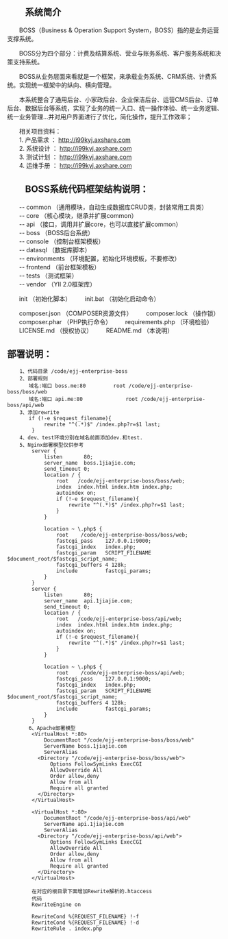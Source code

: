 　　系统简介
-----------------------------
　　BOSS（Business & Operation Support System，BOSS）指的是业务运营支撑系统。

　　BOSS分为四个部分：计费及结算系统、营业与账务系统、客户服务系统和决策支持系统。

　　BOSS从业务层面来看就是一个框架，来承载业务系统、CRM系统、计费系统。实现统一框架中的纵向、横向管理。

　　本系统整合了通用后台、小家政后台、企业保洁后台、运营CMS后台、订单后台、数据后台等系统，实现了业务的统一入口、统一操作体验、统一业务逻辑、统一业务管理...并对用户界面进行了优化，简化操作，提升工作效率；

　　相关项目资料：<br/>
　　1. 产品需求 ： http://i99kyj.axshare.com<br/>
　　2. 系统设计 ： http://i99kyj.axshare.com<br/>
　　3. 测试计划 ： http://i99kyj.axshare.com<br/>
　　4. 运维手册 ： http://i99kyj.axshare.com<br/>

　　BOSS系统代码框架结构说明：
-----------------------------

　　-- common （通用模块，自动生成数据库CRUD类，封装常用工具类）<br/>
　　-- core （核心模块，继承并扩展common）<br/>
　　-- api （接口，调用并扩展core，也可以直接扩展common）<br/>
　　-- boss （BOSS后台系统）<br/>
　　-- console （控制台框架模板）<br/>
　　-- datasql （数据库脚本）<br/>
　　-- environments （环境配置，初始化环境模板，不要修改）<br/>
　　-- frontend （前台框架模板）<br/>
　　-- tests （测试框架）<br/>
　　-- vendor （YII 2.0框架库）<br/>


　　init （初始化脚本）
　　init.bat （初始化启动命令）


　　composer.json （COMPOSER资源文件）
　　composer.lock （操作锁）
　　composer.phar （PHP执行命令）
　　requirements.php （环境检验）
　　LICENSE.md （授权协议）
　　README.md （本说明）

部署说明：
-----------------------------

```
	1、代码目录 /code/ejj-enterprise-boss
	2、部署规则
	   域名:端口 boss.me:80			root /code/ejj-enterprise-boss/boss/web
	   域名:端口 api.me:80				root /code/ejj-enterprise-boss/api/web
	3、添加rewrite
	   if (!-e $request_filename){
			rewrite "^(.*)$" /index.php?r=$1 last;
		}
	4、dev、test环境分别在域名前面添加dev.和test.
	5、Nginx部署模型仅供参考
		server {
	        listen       80;
	        server_name  boss.1jiajie.com;
			send_timeout 0;
	        location / {
	            root   /code/ejj-enterprise-boss/boss/web;
	            index  index.html index.htm index.php;
				autoindex on;
				if (!-e $request_filename){
					rewrite "^(.*)$" /index.php?r=$1 last;
				}
	        }

	        location ~ \.php$ {
				root	/code/ejj-enterprise-boss/boss/web;
				fastcgi_pass	127.0.0.1:9000;
				fastcgi_index	index.php;
				fastcgi_param	SCRIPT_FILENAME  $document_root/$fastcgi_script_name;
				fastcgi_buffers 4 128k;
				include			fastcgi_params;
			}
	    }
	    server {
	        listen       80;
	        server_name  api.1jiajie.com;
			send_timeout 0;
	        location / {
	            root   /code/ejj-enterprise-boss/api/web;
	            index  index.html index.htm index.php;
				autoindex on;
				if (!-e $request_filename){
					rewrite "^(.*)$" /index.php?r=$1 last;
				}
	        }

	        location ~ \.php$ {
				root	/code/ejj-enterprise-boss/api/web;
				fastcgi_pass	127.0.0.1:9000;
				fastcgi_index	index.php;
				fastcgi_param	SCRIPT_FILENAME  $document_root/$fastcgi_script_name;
				fastcgi_buffers 4 128k;
				include			fastcgi_params;
			}
	    }
	   6、Apache部署模型
		<VirtualHost *:80>
		    DocumentRoot "/code/ejj-enterprise-boss/boss/web"
		    ServerName boss.1jiajie.com
		    ServerAlias 
		  <Directory "/code/ejj-enterprise-boss/boss/web">
		      Options FollowSymLinks ExecCGI
		      AllowOverride All
		      Order allow,deny
		      Allow from all
		      Require all granted
		  </Directory>
		</VirtualHost>

		<VirtualHost *:80>
		    DocumentRoot "/code/ejj-enterprise-boss/api/web"
		    ServerName api.1jiajie.com
		    ServerAlias 
		  <Directory "/code/ejj-enterprise-boss/api/web">
		      Options FollowSymLinks ExecCGI
		      AllowOverride All
		      Order allow,deny
		      Allow from all
		      Require all granted
		  </Directory>
		</VirtualHost>

		在对应的根目录下面增加Rewrite解析的.htaccess
		代码
		RewriteEngine on

		RewriteCond %{REQUEST_FILENAME} !-f
		RewriteCond %{REQUEST_FILENAME} !-d
		RewriteRule . index.php


```